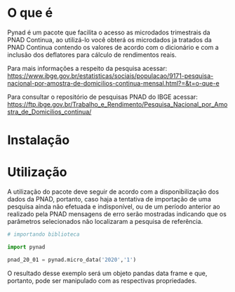 # O que é
Pynad é um pacote que facilita o acesso as microdados trimestrais da PNAD Continua, ao utilizá-lo você obterá os microdados ja tratados da PNAD Continua contendo os valores de acordo com o dicionário e com a inclusão dos deflatores para cálculo de rendimentos reais.

Para mais informações a respeito da pesquisa acessar:
https://www.ibge.gov.br/estatisticas/sociais/populacao/9171-pesquisa-nacional-por-amostra-de-domicilios-continua-mensal.html?=&t=o-que-e

Para consultar o repositório de pesquisas PNAD do IBGE acessar:
https://ftp.ibge.gov.br/Trabalho_e_Rendimento/Pesquisa_Nacional_por_Amostra_de_Domicilios_continua/

# Instalação


# Utilização

A utilização do pacote deve seguir de acordo com a disponibilização dos dados da PNAD, portanto, caso haja a tentativa de importação de uma pesquisa ainda não efetuada e indisponível, ou de um período anterior ao realizado pela PNAD mensagens de erro serão mostradas indicando que os parâmetros selecionados não localizaram a pesquisa de referência.

```py
# importando biblioteca

import pynad

pnad_20_01 = pynad.micro_data('2020','1')
```
O resultado desse exemplo será um objeto pandas data frame e que, portanto, pode ser manipulado com as respectivas propriedades.
